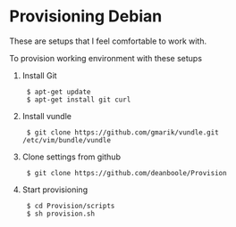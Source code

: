 Provisioning Debian
=========

These are setups that I feel comfortable to work with.

To provision working environment with these setups

1. Install Git

        $ apt-get update
        $ apt-get install git curl
        
2. Install vundle

        $ git clone https://github.com/gmarik/vundle.git /etc/vim/bundle/vundle
        
3. Clone settings from github

        $ git clone https://github.com/deanboole/Provision
        
4. Start provisioning

        $ cd Provision/scripts
        $ sh provision.sh


